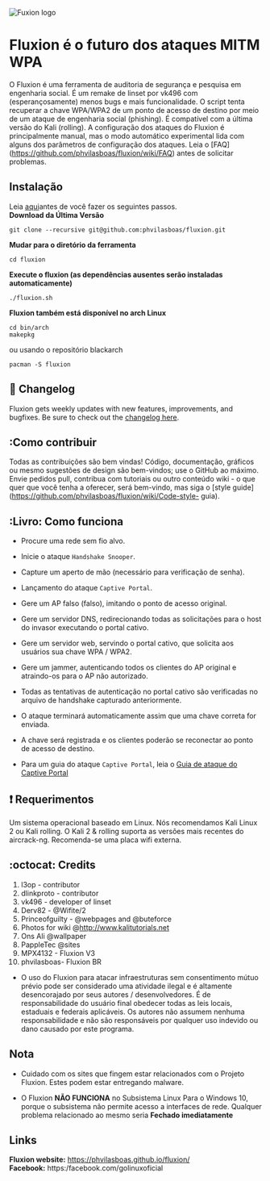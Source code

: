 ![Fuxion logo](https://github.com/FluxionNetwork/fluxion/raw/master/logos/logo.jpg)

# Fluxion é o futuro dos ataques MITM WPA
O Fluxion é uma ferramenta de auditoria de segurança e pesquisa em engenharia social. É um remake de linset por vk496 com (esperançosamente) menos bugs e mais funcionalidade. O script tenta recuperar a chave WPA/WPA2 de um ponto de acesso de destino por meio de um ataque de engenharia social (phishing). É compatível com a última versão do Kali (rolling). A configuração dos ataques do Fluxion é principalmente manual, mas o modo automático experimental lida com alguns dos parâmetros de configuração dos ataques. Leia o [FAQ] (https://github.com/phvilasboas/fluxion/wiki/FAQ) antes de solicitar problemas.

## Instalação
Leia [aqui](https://github.com/phvilasboas/fluxion/wiki/Generate-ssh-keys)antes de você fazer os seguintes passos.
<br>
**Download da Última Versão**
```
git clone --recursive git@github.com:phvilasboas/fluxion.git 
```
**Mudar para o diretório da ferramenta**
```
cd fluxion 
```
**Execute o fluxion (as dependências ausentes serão instaladas automaticamente)**
```
./fluxion.sh
```

**Fluxion também está disponível no arch Linux** 
```
cd bin/arch
makepkg
```
ou usando o repositório blackarch
```
pacman -S fluxion
```

## :scroll: Changelog
Fluxion gets weekly updates with new features, improvements, and bugfixes.
Be sure to check out the [changelog here](https://github.com/FluxionNetwork/fluxion/commits/master).

## :Como contribuir
Todas as contribuições são bem vindas! Código, documentação, gráficos ou mesmo sugestões de design são bem-vindos; use o GitHub ao máximo. Envie pedidos pull, contribua com tutoriais ou outro conteúdo wiki - o que quer que você tenha a oferecer, será bem-vindo, mas siga o [style guide] (https://github.com/phvilasboas/fluxion/wiki/Code-style- guia).

## :Livro: Como funciona
* Procure uma rede sem fio alvo.
* Inicie o ataque `Handshake Snooper`.
* Capture um aperto de mão (necessário para verificação de senha).
* Lançamento do ataque `Captive Portal`.
* Gere um AP falso (falso), imitando o ponto de acesso original.
* Gere um servidor DNS, redirecionando todas as solicitações para o host do invasor executando o portal cativo.
* Gere um servidor web, servindo o portal cativo, que solicita aos usuários sua chave WPA / WPA2.
* Gere um jammer, autenticando todos os clientes do AP original e atraindo-os para o AP não autorizado.
* Todas as tentativas de autenticação no portal cativo são verificadas no arquivo de handshake capturado anteriormente.
* O ataque terminará automaticamente assim que uma chave correta for enviada.
* A chave será registrada e os clientes poderão se reconectar ao ponto de acesso de destino.

* Para um guia do ataque `Captive Portal`, leia o [Guia de ataque do Captive Portal](https://github.com/FluxionNetwork/fluxion/wiki/Captive-Portal-Attack)

## :heavy_exclamation_mark: Requerimentos

Um sistema operacional baseado em Linux. Nós recomendamos Kali Linux 2 ou Kali rolling. O Kali 2 & rolling suporta as versões mais recentes do aircrack-ng. Recomenda-se uma placa wifi externa.

## :octocat: Credits
1. l3op - contributor
2. dlinkproto - contributor
3. vk496 - developer of linset
4. Derv82 - @Wifite/2
5. Princeofguilty - @webpages and @buteforce
6. Photos for wiki @http://www.kalitutorials.net
7. Ons Ali @wallpaper
8. PappleTec @sites
9. MPX4132 - Fluxion V3
10. phvilasboas- Fluxion BR

* O uso do Fluxion para atacar infraestruturas sem consentimento mútuo prévio pode ser considerado uma atividade ilegal e é altamente desencorajado por seus autores / desenvolvedores. É de responsabilidade do usuário final obedecer todas as leis locais, estaduais e federais aplicáveis. Os autores não assumem nenhuma responsabilidade e não são responsáveis ​​por qualquer uso indevido ou dano causado por este programa.

## Nota
* Cuidado com os sites que fingem estar relacionados com o Projeto Fluxion. Estes podem estar entregando malware.

* O Fluxion **NÃO FUNCIONA** no Subsistema Linux Para o Windows 10, porque o subsistema não permite acesso a interfaces de rede. Qualquer problema relacionado ao mesmo seria **Fechado imediatamente**

## Links
**Fluxion website:** https://phvilasboas.github.io/fluxion/ <br>
**Facebook:** https:/facebook.com/golinuxoficial <br>
